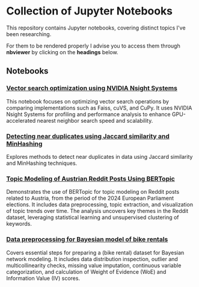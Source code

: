 # Collection of Jupyter Notebooks

This repository contains Jupyter notebooks, covering distinct topics I've been researching. 

For them to be rendered properly I advise you to access them through __nbviewer__ by clicking on the __headings__ below.

## Notebooks

### [Vector search optimization using NVIDIA Nsight Systems](https://nbviewer.org/github/gregorgatej/notebooks/blob/master/Vector_search_optimization_using_NVIDIA%20Nsight%20Systems/Vector_search_optimization_using_NVIDIA%20Nsight%20Systems.ipynb)

This notebook focuses on optimizing vector search operations by comparing implementations such as Faiss, cuVS, and CuPy. It uses NVIDIA Nsight Systems for profiling and performance analysis to enhance GPU-accelerated nearest neighbor search speed and scalability.

### [Detecting near duplicates using Jaccard similarity and MinHashing](https://nbviewer.org/github/gregorgatej/notebooks/blob/master/Detecting_near_duplicates_using_Jaccard_similarity_and_MinHashing/Detecting_near_duplicates_using_Jaccard_similarity_and_MinHashing.ipynb)

Explores methods to detect near duplicates in data using Jaccard similarity and MinHashing techniques.

### [Topic Modeling of Austrian Reddit Posts Using BERTopic](https://nbviewer.org/github/gregorgatej/notebooks/blob/master/Topic_modeling_of_Austrian_Reddit_posts_using_BERTopic/Topic_modeling_of_Austrian_Reddit_posts_using_BERTopic.ipynb)

Demonstrates the use of BERTopic for topic modeling on Reddit posts related to Austria, from the period of the 2024 European Parliament elections. It includes data preprocessing, topic extraction, and visualization of topic trends over time. The analysis uncovers key themes in the Reddit dataset, leveraging statistical learning and unsupervised clustering of keywords.

### [Data preprocessing for Bayesian model of bike rentals](https://nbviewer.org/github/gregorgatej/notebooks/blob/master/Data_preprocessing_for_Bayesian_model_of_bike_rentals/Data_preprocessing_for_Bayesian_model_of_bike_rentals.ipynb)

Covers essential steps for preparing a (bike rental) dataset for Bayesian network modeling. It includes data distribution inspection, outlier and multicollinearity checks, missing value imputation, continuous variable categorization, and calculation of Weight of Evidence (WoE) and Information Value (IV) scores.